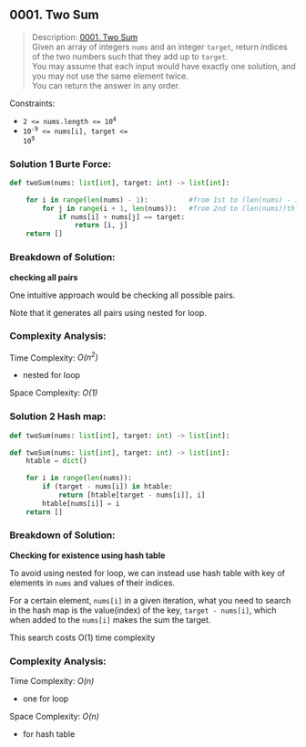 ## 0001. Two Sum

>Description: [0001. Two Sum](https://leetcode.com/problems/two-sum/description/)\
Given an array of integers `nums` and an integer `target`, return indices of the two numbers such that they add up to `target`.\
You may assume that each input would have exactly one solution, and you may not use the same element twice.\
You can return the answer in any order.

Constraints:

- <code>2 <= nums.length <= 10<sup>4</sup></code> 
- <code>10<sup>-9</sup> <= nums[i], target <= 10<sup>9</sup></code> 

### Solution 1  Burte Force: 

```python
def twoSum(nums: list[int], target: int) -> list[int]:
    
    for i in range(len(nums) - 1):          #from 1st to (len(nums) - 1)th
        for j in range(i + 1, len(nums)):   #from 2nd to (len(nums))th
            if nums[i] + nums[j] == target:
                return [i, j]
    return []
```
### Breakdown of Solution:

**checking all pairs**

One intuitive approach would be checking all possible pairs.

Note that it generates all pairs using nested for loop.

### Complexity Analysis:

Time Complexity: *O(n<sup>2</sup>)*

- nested for loop

Space Complexity: *O(1)*



### Solution 2  Hash map: 

```python
def twoSum(nums: list[int], target: int) -> list[int]:
    
def twoSum(nums: list[int], target: int) -> list[int]:
    htable = dict()
    
    for i in range(len(nums)):
        if (target - nums[i]) in htable:
            return [htable[target - nums[i]], i]
        htable[nums[i]] = i
    return []
```
### Breakdown of Solution:

**Checking for existence using hash table**

To avoid using nested for loop, we can instead use hash table with key of elements in `nums` and values of their indices.

For a certain element, `nums[i]` in a given iteration, what you need to search in the hash map is the value(index) of the key, `target - nums[i]`, which when added to the `nums[i]` makes the sum the target.

This search costs O(1) time complexity

### Complexity Analysis:

Time Complexity: *O(n)*

- one for loop

Space Complexity: *O(n)*

- for hash table
